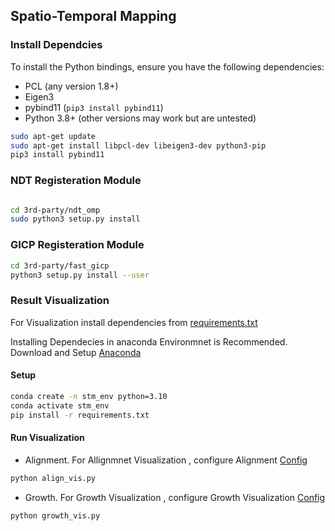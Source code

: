 ## Spatio-Temporal Mapping

### Install Dependcies

To install the Python bindings, ensure you have the following dependencies:
- PCL (any version 1.8+)
- Eigen3
- pybind11 (`pip3 install pybind11`)
- Python 3.8+ (other versions may work but are untested)

```sh
sudo apt-get update
sudo apt-get install libpcl-dev libeigen3-dev python3-pip
pip3 install pybind11
```
### NDT Registeration Module 

```bash

cd 3rd-party/ndt_omp
sudo python3 setup.py install
```
### GICP Registeration Module 
```bash
cd 3rd-party/fast_gicp
python3 setup.py install --user
```

### Result Visualization

For Visualization install dependencies from [requirements.txt](requirements.txt)

Installing Dependecies in anaconda Environmnet is Recommended. 
Download and Setup [Anaconda](https://www.anaconda.com/download)

#### Setup

```bash
conda create -n stm_env python=3.10
conda activate stm_env
pip install -r requirements.txt

```
#### Run Visualization
- Alignment.
For Allignmnet Visualization , configure Alignment [Config](config/allign_config.yaml)

```bash
python align_vis.py
```

- Growth.
For Growth Visualization , configure Growth Visualization [Config](config/growth_vis.yaml)

```bash
python growth_vis.py
```



